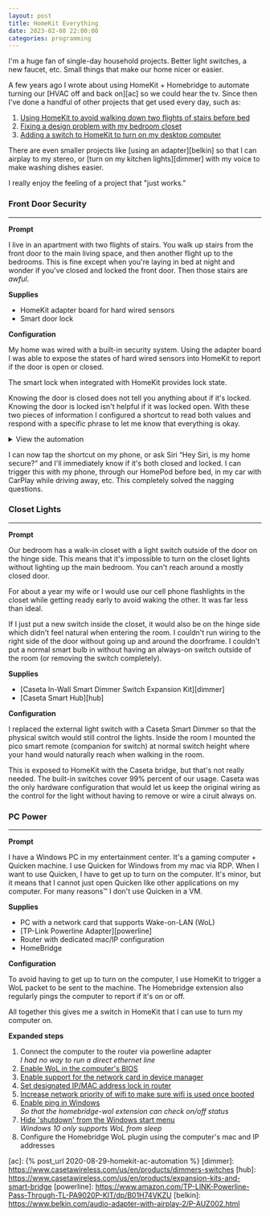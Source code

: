 ```yaml
---
layout: post
title: HomeKit Everything
date: 2023-02-08 22:00:00
categories: programming
---
```


I'm a huge fan of single-day household projects. Better light switches, a new faucet, etc. Small things that make our home nicer or easier.

A few years ago I wrote about using HomeKit + Homebridge to automate turning our
[HVAC off and back on][ac] so we could hear the tv. Since then I've done a
handful of other projects that get used every day, such as:

1. [Using HomeKit to avoid walking down two flights of stairs before bed](#front-door-security)
1. [Fixing a design problem with my bedroom closet](#closet-lights)
1. [Adding a switch to HomeKit to turn on my desktop computer](#pc-power)

There are even smaller projects like [using an adapter][belkin] so that I can
airplay to my stereo, or [turn on my kitchen lights][dimmer] with my voice to
make washing dishes easier.

I really enjoy the feeling of a project that "just works."

### Front Door Security
-----------------------

**Prompt**

I live in an apartment with two flights of stairs. You walk up stairs from the
front door to the main living space, and then another flight up to the bedrooms.
This is fine except when you're laying in bed at night and wonder if you've
closed and locked the front door. Then those stairs are _awful_.

**Supplies**

* HomeKit adapter board for hard wired sensors
* Smart door lock

**Configuration**

My home was wired with a built-in security system. Using the adapter board I was
able to expose the states of hard wired sensors into HomeKit to report if the
door is open or closed.

The smart lock when integrated with HomeKit provides lock state.

Knowing the door is closed does not tell you anything about if it's locked.
Knowing the door is locked isn't helpful if it was locked open. With these two
pieces of information I configured a shortcut to read both values and respond
with a specific phrase to let me know that everything is okay.

<details><summary>View the automation</summary>
<p>
{% include photo.html img="/assets/2023/02/is-my-home-secure.png" %}
</p>
</details>

I can now tap the shortcut on my phone, or ask Siri &ldquo;Hey Siri, is my home
secure?&rdquo; and I'll immediately know if it's both closed and locked. I can
trigger this with my phone, through our HomePod before bed, in my car with
CarPlay while driving away, etc. This completely solved the nagging questions.

### Closet Lights
-----------------

**Prompt**

Our bedroom has a walk-in closet with a light switch outside of the door on the
hinge side. This means that it's impossible to turn on the closet lights without
lighting up the main bedroom. You can't reach around a mostly closed door.

For about a year my wife or I would use our cell phone flashlights in the 
closet while getting ready early to avoid waking the other. It was far less than
ideal.

If I just put a new switch inside the closet, it would also be on the hinge side
which didn't feel natural when entering the room. I couldn't run wiring to the
right side of the door without going up and around the doorframe. I couldn't put
a  normal smart bulb in without having an always-on switch outside of the room
(or removing the switch completely).

**Supplies**

* [Caseta In-Wall Smart Dimmer Switch Expansion Kit][dimmer]
* [Caseta Smart Hub][hub]

**Configuration**

I replaced the external light switch with a Caseta Smart Dimmer so that the
physical switch would still control the lights. Inside the room I mounted the
pico smart remote (companion for switch) at normal switch height where your hand
would naturally reach when walking in the room.

This is exposed to HomeKit with the Caseta bridge, but that's not really needed.
The built-in switches cover 99% percent of our usage. Caseta was the only
hardware configuration that would let us keep the original wiring as the control
for the light without having to remove or wire a ciruit always on.

### PC Power
------------

**Prompt**

I have a Windows PC in my entertainment center. It's a gaming computer + Quicken
machine. I use Quicken for Windows from my mac via RDP. When I want to use
Quicken, I have to get up to turn on the computer. It's minor, but it means that 
I cannot just open Quicken like other applications on my computer. For many
reasons&trade; I don't use Quicken in a VM.

**Supplies**

* PC with a network card that supports Wake-on-LAN (WoL)
* [TP-Link Powerline Adapter][powerline]
* Router with dedicated mac/IP configuration
* HomeBridge

**Configuration**

To avoid having to get up to turn on the computer, I use HomeKit to trigger
a WoL packet to be sent to the machine. The Homebridge extension also regularly 
pings the computer to report if it's on or off.

All together this gives me a switch in HomeKit that I can use to turn my computer
on.

**Expanded steps**

1. Connect the computer to the router via powerline adapter<br/>_I had no way to
    run a direct ethernet line_
1. [Enable WoL in the computer's BIOS](https://web.archive.org/web/20230123213604/https://www.asus.com/support/FAQ/1045950/)
1. [Enable support for the network card in device manager](https://web.archive.org/web/20230123213730/https://www.windowscentral.com/how-enable-and-use-wake-lan-wol-windows-10)
1. [Set designated IP/MAC address lock in router](https://web.archive.org/web/20230123213706/https://www.math.cmu.edu/~gautam/sj/blog/20200406-tplink-wol.html)
1. [Increase network priority of wifi to make sure wifi is used once booted](https://web.archive.org/web/20230123213414/https://www.tenforums.com/tutorials/92180-change-network-adapter-connection-priorities-windows-10-a.html)
1. [Enable ping in Windows](https://activedirectorypro.com/allow-ping-windows-firewall)<br/>_So that the homebridge-wol extension can check on/off status_
1. [Hide 'shutdown' from the Windows start menu](https://community.spiceworks.com/topic/2279159-hideshutdown-no-longer-working-consistently)<br/>_Windows 10 only supports WoL from sleep_
1. Configure the Homebridge WoL plugin using the computer's mac and IP addresses

[ac]: {% post_url 2020-08-29-homekit-ac-automation %}
[dimmer]: https://www.casetawireless.com/us/en/products/dimmers-switches
[hub]: https://www.casetawireless.com/us/en/products/expansion-kits-and-smart-bridge
[powerline]: https://www.amazon.com/TP-LINK-Powerline-Pass-Through-TL-PA9020P-KIT/dp/B01H74VKZU
[belkin]: https://www.belkin.com/audio-adapter-with-airplay-2/P-AUZ002.html